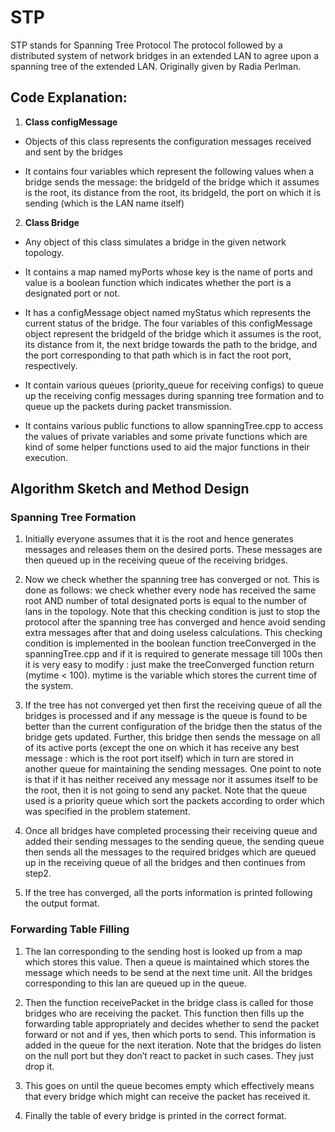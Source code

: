 # STP
STP stands for Spanning Tree Protocol
The protocol followed by a distributed system of network bridges in an extended LAN to agree upon a spanning tree of the extended LAN. Originally given by Radia Perlman.


## Code Explanation:

1. **Class configMessage**

* Objects of this class represents the configuration messages received and sent by the bridges

* It contains four variables which represent the following values when a bridge sends the message: the bridgeId of the bridge which it assumes is the root, its distance from the root, its bridgeId, the port on which it is sending (which is the LAN name itself)


2. **Class Bridge**

* Any object of this class simulates a  bridge in the given network topology.

* It contains a map named myPorts whose key is the name of ports and value is a boolean function which indicates whether the port is a designated port or not.

* It has a configMessage object named myStatus which represents the current status of the bridge. The four variables of this configMessage object represent the bridgeId of the bridge which it assumes is the root, its distance from it, the next bridge towards the path to the bridge, and the port corresponding to that path which is in fact the root port, respectively.

* It contain various queues (priority_queue for receiving configs) to queue up the receiving config messages during spanning tree formation and to queue up the packets during packet transmission.

* It contains various public functions to allow spanningTree.cpp to access the values of private variables and some private functions which are kind of some helper functions used to aid the major functions in their execution.



## Algorithm Sketch and Method Design

### Spanning Tree Formation

1. Initially everyone assumes that it is the root and hence generates messages and releases them on the desired ports. These messages are then queued up in the receiving queue of the receiving bridges.

2. Now we check whether the spanning tree has converged or not. This is done as follows: we check whether every node has received the same root AND number of total designated ports is equal to the number of lans in the topology. Note that this checking condition is just to stop the protocol after the spanning tree has converged and hence avoid sending extra messages after that and doing useless calculations. This checking condition is implemented in the boolean function treeConverged in the spanningTree.cpp and if it is required to generate message till 100s then it is very easy to modify : just make the treeConverged function return (mytime < 100). mytime is the variable which stores the current time of the system. 

3. If the tree has not converged yet then first the receiving queue of all the bridges is processed and if any message is the queue is found to be better than the current configuration of the bridge then the status of the bridge gets updated. Further, this bridge then sends the message on all of its active ports (except the one on which it has receive any best message : which is the root port itself) which in turn are stored in another queue for maintaining the sending messages. One point to note is that if it has neither received any message nor it assumes itself to be the root, then it is not going to send any packet. Note that the queue used is a priority queue which sort the packets according to order which was specified in the problem statement.

4. Once all bridges have completed processing their receiving queue and added their sending messages to the sending queue, the sending queue then sends all the messages to the required bridges which are queued up in the receiving queue of all the bridges and then continues from step2.

5. If the tree has converged, all the ports information is printed following the output format.

### Forwarding Table Filling

1. The lan corresponding to the sending host is looked up from a map which stores this value. Then a queue is maintained which stores the message which needs to be send at the next time unit. All the bridges corresponding to this lan are queued up in the queue.

2. Then the function receivePacket in the bridge class is called for those bridges who are receiving the packet. This function then fills up the forwarding table appropriately and decides whether to send the packet forward or not and if yes, then which ports to send. This information is added in the queue for the next iteration. Note that the bridges do listen on the null port but they don’t react to packet in such cases. They just drop it.

3. This goes on until the queue becomes empty which effectively means that every bridge which might can receive the packet has received it.

4. Finally the table of every bridge is printed in the correct format.
